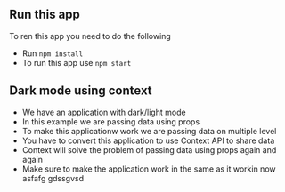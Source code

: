 ## Run this app

To ren this app you need to do the following

- Run `npm install`
- To run this app use `npm start`

## Dark mode using context

- We have an application with dark/light mode
- In this example we are passing data using props
- To make this applicationw work we are passing data on multiple level
- You have to convert this application to use Context API to share data
- Context will solve the problem of passing data using props again and again
- Make sure to make the application work in the same as it workin now
asfafg gdssgvsd